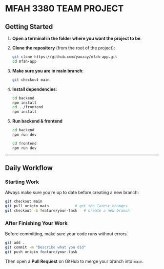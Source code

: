 # MFAH 3380 TEAM PROJECT

## Getting Started

1. **Open a terminal in the folder where you want the project to be**:

2. **Clone the repository** (from the root of the project):

   ```bash
   git clone https://github.com/yaozay/mfah-app.git
   cd mfah-app
   ```

3. **Make sure you are in main branch**:

   ```bash
   git checkout main
   ```

4. **Install dependencies**:

   ```bash
   cd backend
   npm install
   cd ../frontend
   npm install
   ```
5. **Run backend & frontend**

   ```bash - backend
   cd backend
   npm run dev
   ```
   
   ```bash - frontend(another terminal)
   cd frontend
   npm run dev
   ```

---

## Daily Workflow

### Starting Work

Always make sure you’re up to date before creating a new branch:

```bash
git checkout main
git pull origin main            # get the latest changes
git checkout -b feature/your-task   # create a new branch
```

### After Finishing Your Work

Before committing, make sure your code runs without errors.

```bash
git add .
git commit -m "Describe what you did"
git push origin feature/your-task
```

Then open a **Pull Request** on GitHub to merge your branch into `main`.

